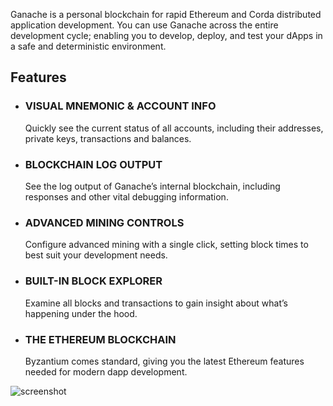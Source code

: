 
Ganache is a personal blockchain for rapid Ethereum and Corda distributed application development. You can use Ganache across the entire development cycle; enabling you to develop, deploy, and test your dApps in a safe and deterministic environment.

## Features

* ### VISUAL MNEMONIC & ACCOUNT INFO
    Quickly see the current status of all accounts, including their addresses, private keys, transactions and balances.

 * ### BLOCKCHAIN LOG OUTPUT
    See the log output of Ganache’s internal blockchain, including responses and other vital debugging information.

* ### ADVANCED MINING CONTROLS
    Configure advanced mining with a single click, setting block times to best suit your development needs.

* ### BUILT-IN BLOCK EXPLORER
    Examine all blocks and transactions to gain insight about what’s happening under the hood.

* ### THE ETHEREUM BLOCKCHAIN
    Byzantium comes standard, giving you the latest Ethereum features needed for modern dapp development.

![screenshot](https://raw.githubusercontent.com/trufflesuite/ganache/develop/.github/images/ganache_screenshot.jpg)